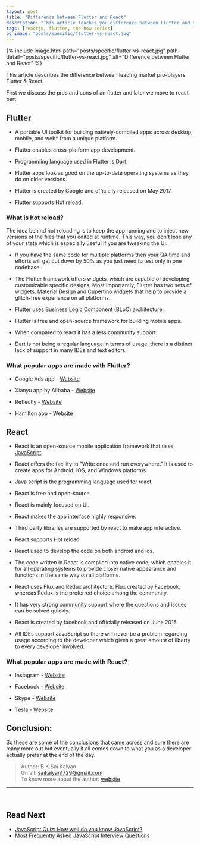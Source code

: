 ```yaml
---
layout: post
title: "Difference between Flutter and React"
description: "This article teaches you difference between Flutter and React."
tags: [reactjs, flutter, the-how-series]
og_image: "posts/specific/flutter-vs-react.jpg"
---
```


{% include image.html path="posts/specific/flutter-vs-react.jpg" path-detail="posts/specific/flutter-vs-react.jpg" alt="Difference between Flutter and React" %}

This article describes the difference between leading market pro-players Flutter & React.

First we discuss the pros and cons of an flutter and later we move to react part.

## Flutter

- A portable UI toolkit for building natively-compiled apps across desktop, mobile, and web* from a unique platform.

- Flutter enables cross-platform app development.

- Programming language used in Flutter is [Dart](https://dart.dev/).

- Flutter apps look as good on the up-to-date operating systems as they do on older versions.

- Flutter is created by Google and officially released on May 2017.

- Flutter supports Hot reload.

### What is hot reload?

The idea behind hot reloading is to keep the app running and to inject new versions of the files that you edited at runtime. This way, you don't lose any of your state which is especially useful if you are tweaking the UI.

- If you have the same code for multiple platforms then your QA time and efforts will get cut down by 50% as you just need to test only in one codebase.

- The Flutter framework offers widgets, which are capable of developing customizable specific designs. Most importantly, Flutter has two sets of widgets: Material Design and Cupertino widgets that help to provide a glitch-free experience on all platforms.

- Flutter uses Business Logic Component [(BLoC)](https://docs.oracle.com/cd/E13213_01/wlevs/docs30/create_apps/pojo.html) architecture.

- Flutter is free and open-source framework for building mobile apps.

- When compared to react it has a less community support.

- Dart is not being a regular language in terms of usage, there is a distinct lack of support in many IDEs and text editors.

### What popular apps are made with Flutter?

- Google Ads app -  [Website](https://play.google.com/store/apps/details?id=com.google.android.apps.adwords&hl=en_IN)

- Xianyu app by Alibaba - [Website](https://play.google.com/store/apps/developer?id=XianYu+Game&hl=en_IN)

- Reflectly - [Website](https://play.google.com/store/apps/details?id=com.reflectlyApp&hl=en_IN)

- Hamilton app - [Website](https://play.google.com/store/apps/details?id=com.hamilton.app&hl=en_IN)


## React

- React is an open-source mobile application framework that uses [JavaScript](https://www.javascript.com/).

- React offers the facility to "Write once and run everywhere." It is used to create apps for Android, iOS, and Windows platforms.

- Java script is the programming language used for react.

- React is free and open-source.

- React is mainly focused on UI.

- React makes the app interface highly responsive.

- Third party libraries are supported by react to make app interactive.

- React supports Hot reload.

- React used to develop the code on both android and ios.

- The code written in React is compiled into native code, which enables it for all operating systems to provide closer native appearance and functions in the same way on all platforms.

- React uses Flux and Redux architecture. Flux created by Facebook, whereas Redux is the preferred choice among the community.

- It has very strong community support where the questions and issues can be solved quickly.

- React is created by facebook and officially released on June 2015.

- All IDEs support JavaScript so there will never be a problem regarding usage according to the developer which gives a great amount of liberty to every developer involved.


### What popular apps are made with React?

- Instagram - [Website](https://www.instagram.com/?hl=en)

- Facebook - [Website](https://www.facebook.com/)

- Skype - [Website](https://www.skype.com/en/)

- Tesla - [Website](https://www.tesla.com/)


## Conclusion:

So these are some of the conclusions that came across and sure there are many more out but eventually it all comes down to what you as a developer actually prefer at the end of the day.



> Author: B.K.Sai Kalyan <br>
> Gmail: saikalyan1729@gmail.com <br>
> To know more about the author: [website](https://sites.google.com/view/sai-kalyan-bhagavathula/home?authuser=1) <br>


---

<br>

## Read Next

- [JavaScript Quiz: How well do you know JavaScript?](/posts/javascript-quiz)
- [Most Frequently Asked JavaScript Interview Questions](/posts/frequently-asked-javascript-interview-questions)
